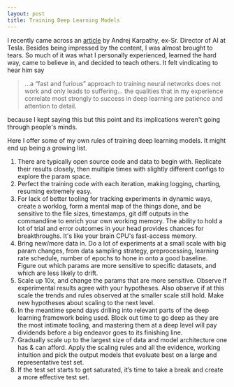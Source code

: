 ```yaml
---
layout: post
title: Training Deep Learning Models
---
```


I recently came across an [article](https://karpathy.github.io/2019/04/25/recipe/) by Andrej Karpathy, ex-Sr. Director of AI at Tesla. Besides being impressed by the content, I was almost brought to tears. So much of it was what I personally experienced, learned the hard way, came to believe in, and decided to teach others. It felt vindicating to hear him say

> ...a “fast and furious” approach to training neural networks does not work and only leads to suffering... the qualities that in my experience correlate most strongly to success in deep learning are patience and attention to detail.

because I kept saying this but this point and its implications weren't going through people's minds.

Here I offer some of my own rules of training deep learning models. It might end up being a growing list.

<!--more-->

1. There are typically open source code and data to begin with. Replicate their results closely, then multiple times with slightly different configs to explore the param space.
2. Perfect the training code with each iteration, making logging, charting, resuming extremely easy.
3. For lack of better tooling for tracking experiments in dynamic ways, create a worklog, form a mental map of the things done, and be sensitive to the file sizes, timestamps, git diff outputs in the commandline to enrich your own working memory. The ability to hold a lot of trial and error outcomes in your head provides chances for breakthroughs. It's like your brain CPU's fast-access memory.
4. Bring new/more data in. Do a lot of experiments at a small scale with big param changes, from data sampling strategy, preprocessing, learning rate schedule, number of epochs to hone in onto a good baseline. Figure out which params are more sensitive to specific datasets, and which are less likely to drift.
5. Scale up 10x, and change the params that are more sensitive. Observe if experimental results agree with your hypotheses. Also observe if at this scale the trends and rules observed at the smaller scale still hold. Make new hypotheses about scaling to the next level.
6. In the meantime spend days drilling into relevant parts of the deep learning framework being used. Block out time to go deep as they are the most intimate tooling, and mastering them at a deep level will pay dividends before a big endeavor goes to its finishing line.
7. Gradually scale up to the largest size of data and model architecture one has & can afford. Apply the scaling rules and all the evidence, working intuition and pick the output models that evaluate best on a large and representative test set.
8. If the test set starts to get saturated, it’s time to take a break and create a more effective test set.
